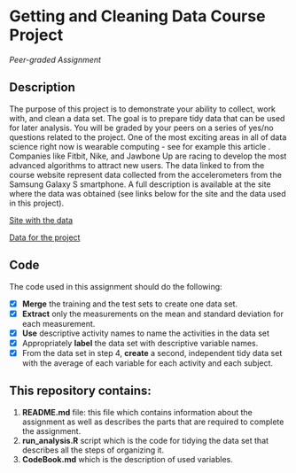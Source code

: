 # Getting and Cleaning Data Course Project
*Peer-graded Assignment*

## Description
The purpose of this project is to demonstrate your ability to collect, work with, and clean a data set. The goal is to prepare tidy data that can be used for later analysis. You will be graded by your peers on a series of yes/no questions related to the project. 
One of the most exciting areas in all of data science right now is wearable computing - see for example this article . Companies like Fitbit, Nike, and Jawbone Up are racing to develop the most advanced algorithms to attract new users. The data linked to from the course website represent data collected from the accelerometers from the Samsung Galaxy S smartphone. A full description is available at the site where the data was obtained (see links below for the site and the data used in this project).

[Site with the data](http://archive.ics.uci.edu/ml/datasets/Human+Activity+Recognition+Using+Smartphones)

[Data for the project](https://d396qusza40orc.cloudfront.net/getdata%2Fprojectfiles%2FUCI%20HAR%20Dataset.zip)

## Code
The code used in this assignment should do the following:
- [x] **Merge** the training and the test sets to create one data set.
- [x] **Extract** only the measurements on the mean and standard deviation for each measurement.
- [x] **Use** descriptive activity names to name the activities in the data set
- [x] Appropriately **label** the data set with descriptive variable names.
- [x] From the data set in step 4, **create** a second, independent tidy data set with the average of each variable for each activity and each subject.

## This repository contains:
1. **README.md** file: this file which contains information about the assignment as well as describes the parts that
    are required to complete the assignment.
2. **run_analysis.R** script which is the code for tidying the data set that describes all the steps of organizing it.
3. **CodeBook.md** which is the description of used variables.
